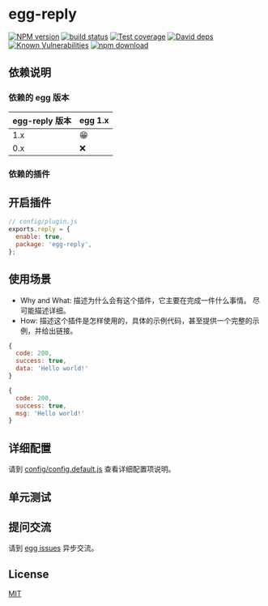 # egg-reply

[![NPM version][npm-image]][npm-url]
[![build status][travis-image]][travis-url]
[![Test coverage][codecov-image]][codecov-url]
[![David deps][david-image]][david-url]
[![Known Vulnerabilities][snyk-image]][snyk-url]
[![npm download][download-image]][download-url]

[npm-image]: https://img.shields.io/npm/v/egg-reply.svg?style=flat-square
[npm-url]: https://npmjs.org/package/egg-reply
[travis-image]: https://img.shields.io/travis/eggjs/egg-reply.svg?style=flat-square
[travis-url]: https://travis-ci.org/eggjs/egg-reply
[codecov-image]: https://img.shields.io/codecov/c/github/eggjs/egg-reply.svg?style=flat-square
[codecov-url]: https://codecov.io/github/eggjs/egg-reply?branch=master
[david-image]: https://img.shields.io/david/eggjs/egg-reply.svg?style=flat-square
[david-url]: https://david-dm.org/eggjs/egg-reply
[snyk-image]: https://snyk.io/test/npm/egg-reply/badge.svg?style=flat-square
[snyk-url]: https://snyk.io/test/npm/egg-reply
[download-image]: https://img.shields.io/npm/dm/egg-reply.svg?style=flat-square
[download-url]: https://npmjs.org/package/egg-reply

<!--
Description here.
-->

## 依赖说明

### 依赖的 egg 版本

| egg-reply 版本 | egg 1.x |
| -------------- | ------- |
| 1.x            | 😁      |
| 0.x            | ❌      |

### 依赖的插件

<!--

如果有依赖其它插件，请在这里特别说明。如

- security
- multipart

-->

## 开启插件

```js
// config/plugin.js
exports.reply = {
  enable: true,
  package: 'egg-reply',
};
```

## 使用场景

- Why and What: 描述为什么会有这个插件，它主要在完成一件什么事情。
  尽可能描述详细。
- How: 描述这个插件是怎样使用的，具体的示例代码，甚至提供一个完整的示例，并给出链接。

```js
{
  code: 200,
  success: true,
  data: 'Hello world!'
}

{
  code: 200,
  success: true,
  msg: 'Hello world!'
}
```

## 详细配置

请到 [config/config.default.js](config/config.default.js) 查看详细配置项说明。

## 单元测试

<!-- 描述如何在单元测试中使用此插件，例如 schedule 如何触发。无则省略。-->

## 提问交流

请到 [egg issues](https://github.com/eggjs/egg/issues) 异步交流。

## License

[MIT](LICENSE)
